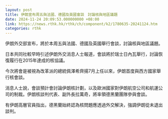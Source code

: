 ```yaml
---
layout: post
title: 伊朗宣布周五與法國、德國及英國會談　討論核與地區議題
date: 2024-11-24 20:09:53.000000000 +08:00
link: https://news.rthk.hk/rthk/ch/component/k2/1780635-20241124.htm
categories: rthk
---
```


伊朗外交部宣布，將於本周五與法國、德國及英國舉行會談，討論核與地區議題。

日本共同社較早時引述伊朗外交消息人士報道，會談將於瑞士日內瓦舉行，討論恢復履行在2015年達成的核協議。

今次將會是被視為改革派的總統佩澤希齊揚7月上任以來，伊朗首度與西方國家舉行核會談。

消息人士說，會談預計會討論伊朗核計劃，以及歐洲國家對伊朗航空公司和航運公司的制裁。伊朗核談判代表、副外長拉萬奇，將率領德黑蘭團隊參與會談。

有伊朗高層官員指出，德黑蘭始終認為核問題應透過外交解決，強調伊朗從未退出談判。
